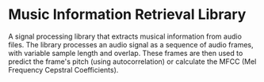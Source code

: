 # Music Information Retrieval Library
A signal processing library that extracts musical information from audio files. The library processes an audio signal as a sequence of audio frames, with variable sample length and overlap. These frames are then used to predict the frame's pitch (using autocorrelation) or calculate the MFCC (Mel Frequency Cepstral Coefficients).
